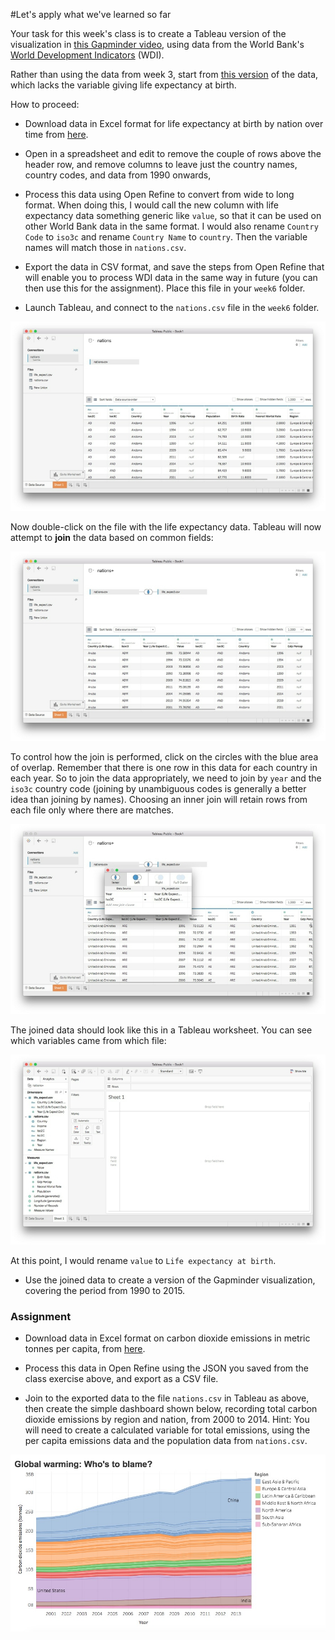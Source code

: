 #Let's apply what we've learned so far

Your task for this week's class is to create a Tableau version of the visualization in [this Gapminder video](http://www.gapminder.org/videos/200-years-that-changed-the-world-bbc/), using data from the World Bank's [World Development Indicators](https://data.worldbank.org/indicator/?tab=all) (WDI).

Rather than using the data from week 3, start from [this version](data/week6.zip) of the data, which lacks the variable giving life expectancy at birth.

How to proceed:

- Download data in Excel format for life expectancy at birth by nation over time from [here](https://data.worldbank.org/indicator/SP.DYN.LE00.IN).
- Open in a spreadsheet and edit to remove the couple of rows above the header row, and remove columns to leave just the country names, country codes, and data from 1990 onwards,

- Process this data using Open Refine to convert from wide to long format. When doing this, I would call the new column with life expectancy data something generic like `value`, so that it can be used on other World Bank data in the same format. I would also rename `Country Code` to `iso3c` and rename `Country Name` to `country`.  Then the variable names will match those in `nations.csv`.

- Export the data in CSV format, and save the steps from Open Refine that will enable you to process WDI data in the same way in future (you can then use this for the assignment). Place this file in your `week6` folder.

- Launch Tableau, and connect to the `nations.csv` file in the `week6` folder.

 ![](./img/class6_1.jpg)

 Now double-click on the file with the life expectancy data. Tableau will now attempt to **join** the data based on common fields:
 
 ![](./img/class6_2.jpg)
 
 To control how the join is performed, click on the circles with the blue area of overlap. Remember that there is one row in this data for each country in each year. So to join the data appropriately, we need to join by `year` and the `iso3c` country code (joining by unambiguous codes is generally a better idea than joining by names). Choosing an inner join will retain rows from each file only where there are matches.

 ![](./img/class6_3.jpg)
 
 The joined data should look like this in a Tableau worksheet. You can see which variables came from which file:
 
 ![](./img/class6_4.jpg)
 
 At this point, I would rename `value` to `Life expectancy at birth`.

- Use the joined data to create a version of the Gapminder visualization, covering the period from 1990 to 2015.

### Assignment

- Download data in Excel format on carbon dioxide emissions in metric tonnes per capita, from [here](https://data.worldbank.org/indicator/EN.ATM.CO2E.PC).

- Process this data in Open Refine using the JSON you saved from the class exercise above, and export as a CSV file.
-  Join to the exported data to the file `nations.csv` in Tableau as above, then create the simple dashboard shown below, recording total carbon dioxide emissions by region and nation, from 2000 to 2014. Hint: You will need to create a calculated variable for total emissions, using the per capita emissions data and the population data from `nations.csv`.

 ![](./img/class6_5.jpg)








